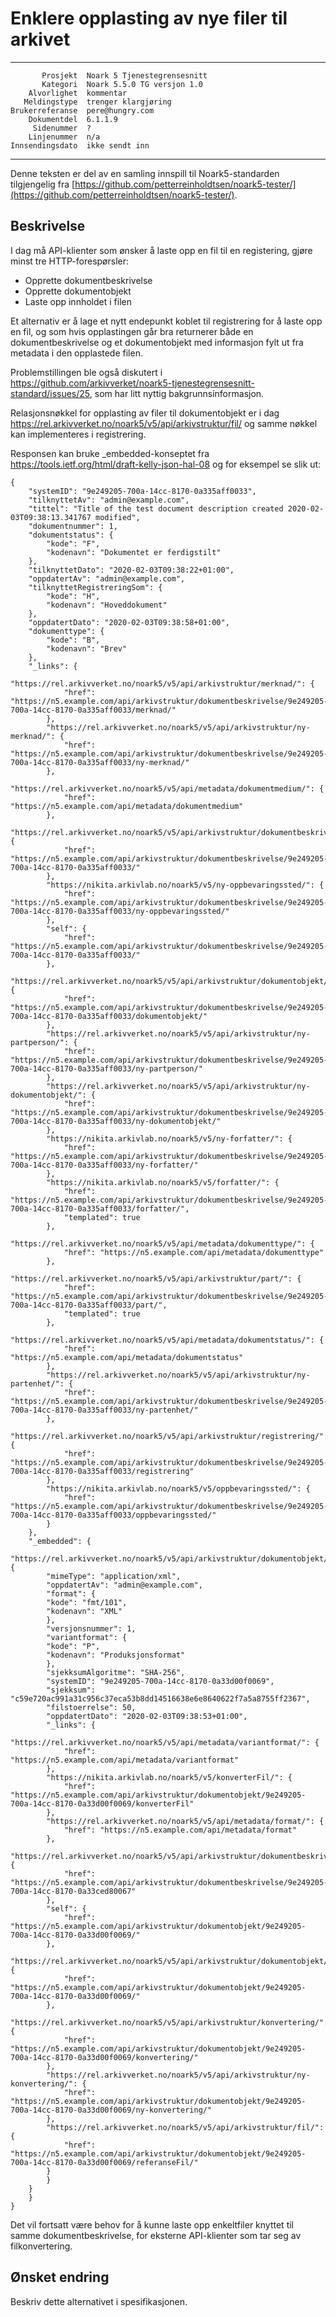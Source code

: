 Enklere opplasting av nye filer til arkivet
===========================================

 ------------------  ---------------------------------
           Prosjekt  Noark 5 Tjenestegrensesnitt
           Kategori  Noark 5.5.0 TG versjon 1.0
        Alvorlighet  kommentar
       Meldingstype  trenger klargjøring
    Brukerreferanse  pere@hungry.com
        Dokumentdel  6.1.1.9
         Sidenummer  ?
        Linjenummer  n/a
    Innsendingsdato  ikke sendt inn
 ------------------  ---------------------------------

Denne teksten er del av en samling innspill til Noark5-standarden
tilgjengelig fra [https://github.com/petterreinholdtsen/noark5-tester/](https://github.com/petterreinholdtsen/noark5-tester/).

Beskrivelse
-----------

I dag må API-klienter som ønsker å laste opp en fil til en
registering, gjøre minst tre HTTP-forespørsler:

 - Opprette dokumentbeskrivelse
 - Opprette dokumentobjekt
 - Laste opp innholdet i filen

Et alternativ er å lage et nytt endepunkt koblet til registrering for
å laste opp en fil, og som hvis opplastingen går bra returnerer både
en dokumentbeskrivelse og et dokumentobjekt med informasjon fylt ut
fra metadata i den opplastede filen.

Problemstillingen ble også diskutert i
https://github.com/arkivverket/noark5-tjenestegrensesnitt-standard/issues/25,
som har litt nyttig bakgrunnsinformasjon.

Relasjonsnøkkel for opplasting av filer til dokumentobjekt er i dag
https://rel.arkivverket.no/noark5/v5/api/arkivstruktur/fil/ og samme
nøkkel kan implementeres i registrering.

Responsen kan bruke _embedded-konseptet fra
https://tools.ietf.org/html/draft-kelly-json-hal-08 og for eksempel se
slik ut:

```
{
    "systemID": "9e249205-700a-14cc-8170-0a335aff0033", 
    "tilknyttetAv": "admin@example.com", 
    "tittel": "Title of the test document description created 2020-02-03T09:38:13.341767 modified", 
    "dokumentnummer": 1, 
    "dokumentstatus": {
        "kode": "F", 
        "kodenavn": "Dokumentet er ferdigstilt"
    }, 
    "tilknyttetDato": "2020-02-03T09:38:22+01:00", 
    "oppdatertAv": "admin@example.com", 
    "tilknyttetRegistreringSom": {
        "kode": "H", 
        "kodenavn": "Hoveddokument"
    }, 
    "oppdatertDato": "2020-02-03T09:38:58+01:00", 
    "dokumenttype": {
        "kode": "B", 
        "kodenavn": "Brev"
    }, 
    "_links": {
        "https://rel.arkivverket.no/noark5/v5/api/arkivstruktur/merknad/": {
            "href": "https://n5.example.com/api/arkivstruktur/dokumentbeskrivelse/9e249205-700a-14cc-8170-0a335aff0033/merknad/"
        }, 
        "https://rel.arkivverket.no/noark5/v5/api/arkivstruktur/ny-merknad/": {
            "href": "https://n5.example.com/api/arkivstruktur/dokumentbeskrivelse/9e249205-700a-14cc-8170-0a335aff0033/ny-merknad/"
        }, 
        "https://rel.arkivverket.no/noark5/v5/api/metadata/dokumentmedium/": {
            "href": "https://n5.example.com/api/metadata/dokumentmedium"
        }, 
        "https://rel.arkivverket.no/noark5/v5/api/arkivstruktur/dokumentbeskrivelse/": {
            "href": "https://n5.example.com/api/arkivstruktur/dokumentbeskrivelse/9e249205-700a-14cc-8170-0a335aff0033/"
        }, 
        "https://nikita.arkivlab.no/noark5/v5/ny-oppbevaringssted/": {
            "href": "https://n5.example.com/api/arkivstruktur/dokumentbeskrivelse/9e249205-700a-14cc-8170-0a335aff0033/ny-oppbevaringssted/"
        }, 
        "self": {
            "href": "https://n5.example.com/api/arkivstruktur/dokumentbeskrivelse/9e249205-700a-14cc-8170-0a335aff0033/"
        }, 
        "https://rel.arkivverket.no/noark5/v5/api/arkivstruktur/dokumentobjekt/": {
            "href": "https://n5.example.com/api/arkivstruktur/dokumentbeskrivelse/9e249205-700a-14cc-8170-0a335aff0033/dokumentobjekt/"
        }, 
        "https://rel.arkivverket.no/noark5/v5/api/arkivstruktur/ny-partperson/": {
            "href": "https://n5.example.com/api/arkivstruktur/dokumentbeskrivelse/9e249205-700a-14cc-8170-0a335aff0033/ny-partperson/"
        }, 
        "https://rel.arkivverket.no/noark5/v5/api/arkivstruktur/ny-dokumentobjekt/": {
            "href": "https://n5.example.com/api/arkivstruktur/dokumentbeskrivelse/9e249205-700a-14cc-8170-0a335aff0033/ny-dokumentobjekt/"
        }, 
        "https://nikita.arkivlab.no/noark5/v5/ny-forfatter/": {
            "href": "https://n5.example.com/api/arkivstruktur/dokumentbeskrivelse/9e249205-700a-14cc-8170-0a335aff0033/ny-forfatter/"
        }, 
        "https://nikita.arkivlab.no/noark5/v5/forfatter/": {
            "href": "https://n5.example.com/api/arkivstruktur/dokumentbeskrivelse/9e249205-700a-14cc-8170-0a335aff0033/forfatter/", 
            "templated": true
        }, 
        "https://rel.arkivverket.no/noark5/v5/api/metadata/dokumenttype/": {
            "href": "https://n5.example.com/api/metadata/dokumenttype"
        }, 
        "https://rel.arkivverket.no/noark5/v5/api/arkivstruktur/part/": {
            "href": "https://n5.example.com/api/arkivstruktur/dokumentbeskrivelse/9e249205-700a-14cc-8170-0a335aff0033/part/", 
            "templated": true
        }, 
        "https://rel.arkivverket.no/noark5/v5/api/metadata/dokumentstatus/": {
            "href": "https://n5.example.com/api/metadata/dokumentstatus"
        }, 
        "https://rel.arkivverket.no/noark5/v5/api/arkivstruktur/ny-partenhet/": {
            "href": "https://n5.example.com/api/arkivstruktur/dokumentbeskrivelse/9e249205-700a-14cc-8170-0a335aff0033/ny-partenhet/"
        }, 
        "https://rel.arkivverket.no/noark5/v5/api/arkivstruktur/registrering/": {
            "href": "https://n5.example.com/api/arkivstruktur/dokumentbeskrivelse/9e249205-700a-14cc-8170-0a335aff0033/registrering"
        }, 
        "https://nikita.arkivlab.no/noark5/v5/oppbevaringssted/": {
            "href": "https://n5.example.com/api/arkivstruktur/dokumentbeskrivelse/9e249205-700a-14cc-8170-0a335aff0033/oppbevaringssted/"
        }
    },
    "_embedded": {
	"https://rel.arkivverket.no/noark5/v5/api/arkivstruktur/dokumentobjekt/": {
	    "mimeType": "application/xml", 
	    "oppdatertAv": "admin@example.com", 
	    "format": {
		"kode": "fmt/101", 
		"kodenavn": "XML"
	    }, 
	    "versjonsnummer": 1, 
	    "variantformat": {
		"kode": "P", 
		"kodenavn": "Produksjonsformat"
	    }, 
	    "sjekksumAlgoritme": "SHA-256", 
	    "systemID": "9e249205-700a-14cc-8170-0a33d00f0069", 
	    "sjekksum": "c59e720ac991a31c956c37eca53b8dd14516638e6e8640622f7a5a8755ff2367", 
	    "filstoerrelse": 50, 
	    "oppdatertDato": "2020-02-03T09:38:53+01:00", 
	    "_links": {
		"https://rel.arkivverket.no/noark5/v5/api/metadata/variantformat/": {
		    "href": "https://n5.example.com/api/metadata/variantformat"
		}, 
		"https://nikita.arkivlab.no/noark5/v5/konverterFil/": {
		    "href": "https://n5.example.com/api/arkivstruktur/dokumentobjekt/9e249205-700a-14cc-8170-0a33d00f0069/konverterFil"
		}, 
		"https://rel.arkivverket.no/noark5/v5/api/metadata/format/": {
		    "href": "https://n5.example.com/api/metadata/format"
		}, 
		"https://rel.arkivverket.no/noark5/v5/api/arkivstruktur/dokumentbeskrivelse/": {
		    "href": "https://n5.example.com/api/arkivstruktur/dokumentbeskrivelse/9e249205-700a-14cc-8170-0a33ced80067"
		}, 
		"self": {
		    "href": "https://n5.example.com/api/arkivstruktur/dokumentobjekt/9e249205-700a-14cc-8170-0a33d00f0069/"
		}, 
		"https://rel.arkivverket.no/noark5/v5/api/arkivstruktur/dokumentobjekt/": {
		    "href": "https://n5.example.com/api/arkivstruktur/dokumentobjekt/9e249205-700a-14cc-8170-0a33d00f0069/"
		}, 
		"https://rel.arkivverket.no/noark5/v5/api/arkivstruktur/konvertering/": {
		    "href": "https://n5.example.com/api/arkivstruktur/dokumentobjekt/9e249205-700a-14cc-8170-0a33d00f0069/konvertering/"
		}, 
		"https://rel.arkivverket.no/noark5/v5/api/arkivstruktur/ny-konvertering/": {
		    "href": "https://n5.example.com/api/arkivstruktur/dokumentobjekt/9e249205-700a-14cc-8170-0a33d00f0069/ny-konvertering/"
		}, 
		"https://rel.arkivverket.no/noark5/v5/api/arkivstruktur/fil/": {
		    "href": "https://n5.example.com/api/arkivstruktur/dokumentobjekt/9e249205-700a-14cc-8170-0a33d00f0069/referanseFil/"
		}
	    }
	}
    }
}
```

Det vil fortsatt være behov for å kunne laste opp enkeltfiler knyttet
til samme dokumentbeskrivelse, for eksterne API-klienter som tar seg
av filkonvertering.

Ønsket endring
--------------

Beskriv dette alternativet i spesifikasjonen.
